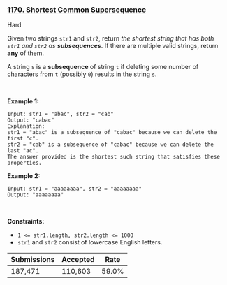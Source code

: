 ### [1170. Shortest Common Supersequence ](https://leetcode.com/problems/shortest-common-supersequence/description/)

Hard

Given two strings `` str1 `` and `` str2 ``, return _the shortest string that has both _`` str1 ``_ and _`` str2 ``_ as __subsequences___. If there are multiple valid strings, return __any__ of them.

A string `` s `` is a __subsequence__ of string `` t `` if deleting some number of characters from `` t `` (possibly `` 0 ``) results in the string `` s ``.

 

<strong class="example">Example 1:</strong>

```
Input: str1 = "abac", str2 = "cab"
Output: "cabac"
Explanation: 
str1 = "abac" is a subsequence of "cabac" because we can delete the first "c".
str2 = "cab" is a subsequence of "cabac" because we can delete the last "ac".
The answer provided is the shortest such string that satisfies these properties.
```

<strong class="example">Example 2:</strong>

```
Input: str1 = "aaaaaaaa", str2 = "aaaaaaaa"
Output: "aaaaaaaa"
```

 

__Constraints:__

*   `` 1 <= str1.length, str2.length <= 1000 ``
*   `` str1 `` and `` str2 `` consist of lowercase English letters.

| Submissions    | Accepted     | Rate   |
| -------------- | ------------ | ------ |
| 187,471 | 110,603 | 59.0% |